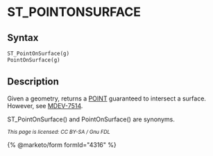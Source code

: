 # ST\_POINTONSURFACE

## Syntax

```sql
ST_PointOnSurface(g)
PointOnSurface(g)
```

## Description

Given a geometry, returns a [POINT](point.md) guaranteed to intersect a surface. However, see [MDEV-7514](https://jira.mariadb.org/browse/MDEV-7514).

ST\_PointOnSurface() and PointOnSurface() are synonyms.

<sub>_This page is licensed: CC BY-SA / Gnu FDL_</sub>

{% @marketo/form formId="4316" %}
